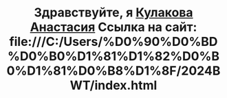 <h1 align="center">Здравствуйте, я <a href="https://daniilshat.ru/" target="_blank">Кулакова Анастасия</a> 
Ссылка на сайт: file:///C:/Users/%D0%90%D0%BD%D0%B0%D1%81%D1%82%D0%B0%D1%81%D0%B8%D1%8F/2024BWT/index.html
